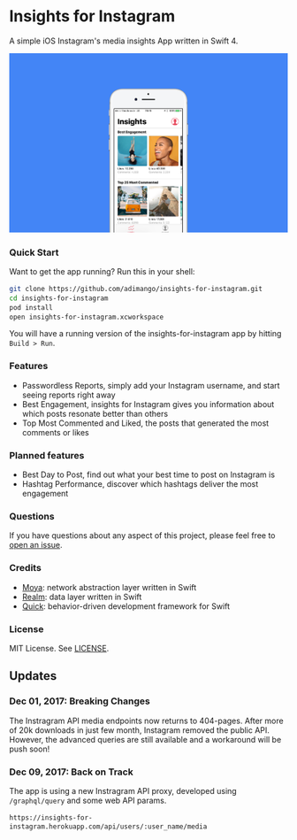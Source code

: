 # Insights for Instagram
A simple iOS Instagram's media insights App written in Swift 4.

![](screenshots/app-github-header.png)

### Quick Start

Want to get the app running? Run this in your shell:

```sh
git clone https://github.com/adimango/insights-for-instagram.git
cd insights-for-instagram
pod install
open insights-for-instagram.xcworkspace
```

You will have a running version of the insights-for-instagram app by hitting `Build > Run`.

### Features

* Passwordless Reports, simply add your Instagram username, and start seeing reports right away
* Best Engagement, insights for Instagram gives you information about which posts resonate better than others
* Top Most Commented and Liked, the posts that generated the most comments or likes

### Planned features

* Best Day to Post, find out what your best time to post on Instagram is
* Hashtag Performance, discover which hashtags deliver the most engagement

### Questions

If you have questions about any aspect of this project, please feel free to
[open an issue](https://github.com/adimango/insights-for-instagram/issues/new).

### Credits

- [Moya][]: network abstraction layer written in Swift
- [Realm][]: data layer written in Swift
- [Quick][]: behavior-driven development framework for Swift

### License

MIT License. See [LICENSE](LICENSE).

[Moya]:https://github.com/Moya/Moya
[Realm]:https://realm.io/docs/swift/latest/
[Quick]:https://github.com/Quick/Quick

## Updates

### Dec 01, 2017: Breaking Changes

The Instragram API media endpoints now returns to 404-pages. After more of 20k downloads in just few month, Instagram removed the public API. However, the advanced queries are still available and a workaround will be push soon!

### Dec 09, 2017: Back on Track

The app is using a new Instragram API proxy, developed using `/graphql/query` and some web API params.

```
https://insights-for-instagram.herokuapp.com/api/users/:user_name/media

```

